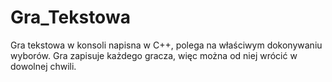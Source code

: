 # Gra_Tekstowa
Gra tekstowa w konsoli napisna w C++, polega na właściwym dokonywaniu wyborów.
Gra zapisuje każdego gracza, więc można od niej wrócić w dowolnej chwili.
